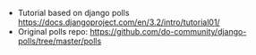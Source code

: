 - Tutorial based on django polls https://docs.djangoproject.com/en/3.2/intro/tutorial01/
- Original polls repo: https://github.com/do-community/django-polls/tree/master/polls